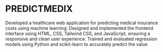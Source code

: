 # PREDICTMEDIX
Developed a healthcare web application for predicting medical insurance costs using machine learning:  Designed and implemented the frontend interface using HTML, CSS, Tailwind CSS, and JavaScript, ensuring a responsive and clean user experience.  Trained and evaluated regression models using Python and scikit-learn to accurately predict the value
